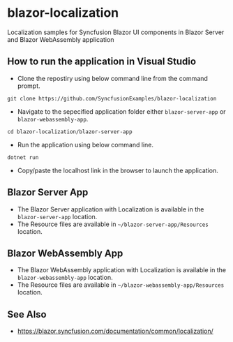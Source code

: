 # blazor-localization
Localization samples for Syncfusion Blazor UI components in Blazor Server and Blazor WebAssembly application

## How to run the application in Visual Studio
- Clone the repostiry using below command line from the command prompt.

```
git clone https://github.com/SyncfusionExamples/blazor-localization
```

- Navigate to the sepecified application folder either `blazor-server-app` or `blazor-webassembly-app`.

```
cd blazor-localization/blazor-server-app
```
- Run the application using below command line.

```
dotnet run
```

- Copy/paste the localhost link in the browser to launch the application.

## Blazor Server App
- The Blazor Server application with Localization is available in the `blazor-server-app` location.
- The Resource files are available in `~/blazor-server-app/Resources` location.


## Blazor WebAssembly App
- The Blazor WebAssembly application with Localization is available in the `blazor-webassembly-app` location.
- The Resource files are available in `~/blazor-webassembly-app/Resources` location.

## See Also
- https://blazor.syncfusion.com/documentation/common/localization/
